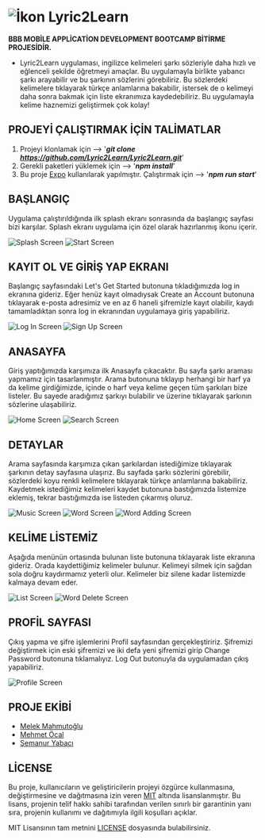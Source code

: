 #  ![İkon](https://i.hizliresim.com/s60u8gp.jpg) Lyric2Learn

**BBB </CODE16> MOBİLE APPLİCATİON DEVELOPMENT BOOTCAMP BİTİRME PROJESİDİR.**

* Lyric2Learn uygulaması, ingilizce kelimeleri şarkı sözleriyle daha hızlı ve eğlenceli şekilde öğretmeyi amaçlar. Bu uygulamayla birlikte yabancı şarkı arayabilir ve bu şarkının sözlerini görebiliriz. Bu sözlerdeki kelimelere tıklayarak türkçe anlamlarına bakabilir, istersek de o kelimeyi daha sonra bakmak için liste ekranımıza kaydedebiliriz. Bu uygulamayla kelime haznemizi geliştirmek çok kolay!

## PROJEYİ ÇALIŞTIRMAK İÇİN TALİMATLAR

 1. Projeyi klonlamak için   -->   '***git clone https://github.com/Lyric2Learn/Lyric2Learn.git***'
 2. Gerekli paketleri yüklemek için   -->   '***npm install***'
 3. Bu proje [Expo](https://docs.expo.dev/) kullanılarak yapılmıştır. Çalıştırmak için   -->   '***npm run start***'

## BAŞLANGIÇ

Uygulama çalıştırıldığında ilk splash ekranı sonrasında da başlangıç sayfası bizi karşılar. Splash ekranı uygulama için özel olarak hazırlanmış ikonu içerir.

![Splash Screen](https://i.hizliresim.com/gt1yirq.png)
![Start Screen](https://i.hizliresim.com/bzbvbim.png)

## KAYIT OL VE GİRİŞ YAP EKRANI

Başlangıç sayfasındaki Let's Get Started butonuna tıkladığımızda log in ekranına gideriz. Eğer henüz kayıt olmadıysak Create an Account butonuna tıklayarak e-posta adresimiz ve en az 6 haneli şifremizle kayıt olabilir, kaydı tamamladıktan sonra log in ekranından uygulamaya giriş yapabiliriz.

![Log In Screen](https://i.hizliresim.com/occnby4.png)
![Sign Up Screen](https://i.hizliresim.com/awotso8.png)

## ANASAYFA

Giriş yaptığımızda karşımıza ilk Anasayfa çıkacaktır. Bu sayfa şarkı araması yapmamız için tasarlanmıştır. Arama butonuna tıklayıp herhangi bir harf ya da kelime girdiğimizde, içinde o harf veya kelime geçen tüm şarkıları bize listeler. Bu sayede aradığımız şarkıyı bulabilir ve üzerine tıklayarak şarkının sözlerine ulaşabiliriz.

![Home Screen](https://i.hizliresim.com/1v2qszo.png)
![Search Screen](https://i.hizliresim.com/nag32wd.png)

## DETAYLAR

Arama sayfasında karşımıza çıkan şarkılardan istediğimize tıklayarak şarkının detay sayfasına ulaşırız. Bu sayfada şarkı sözlerini görebilir, sözlerdeki koyu renkli kelimelere tıklayarak türkçe anlamlarına bakabiliriz. Kaydetmek istediğimiz kelimeleri kaydet butonuna bastığımızda listemize eklemiş, tekrar bastığımızda ise listeden çıkarmış oluruz. 

![Music Screen](https://i.hizliresim.com/7lln84f.png)
![Word Screen](https://i.hizliresim.com/pn6regv.png)
![Word Adding Screen](https://i.hizliresim.com/p4wd4p8.png)

## KELİME LİSTEMİZ

Aşağıda menünün ortasında bulunan liste butonuna tıklayarak liste ekranına gideriz. Orada kaydettiğimiz kelimeler bulunur. Kelimeyi silmek için sağdan sola doğru kaydırmamız yeterli olur. Kelimeler biz silene kadar listemizde kalmaya devam eder.

![List Screen](https://i.hizliresim.com/bwnfzzg.png)
![Word Delete Screen](https://i.hizliresim.com/jxaox8g.png)

## PROFİL SAYFASI

Çıkış yapma ve şifre işlemlerini Profil sayfasından gerçekleştiririz. Şifremizi değiştirmek için eski şifremizi ve iki defa yeni şifremizi girip Change Password butonuna tıklamalıyız. Log Out butonuyla da uygulamadan çıkış yapabiliriz. 

![Profile Screen](https://i.hizliresim.com/s9a9t66.png)

## PROJE EKİBİ
- [Melek Mahmutoğlu](https://www.linkedin.com/in/melek-mahmuto%C4%9Flu-3050161b0/)
- [Mehmet Öcal](https://www.linkedin.com/in/mehmetocall/)
- [Semanur Yabacı](https://www.linkedin.com/in/semanuryabaci/)

## LİCENSE

Bu proje, kullanıcıların ve geliştiricilerin projeyi özgürce kullanmasına, değiştirmesine ve dağıtmasına izin veren [MIT](https://choosealicense.com/licenses/mit/) altında lisanslanmıştır. Bu lisans, projenin telif hakkı sahibi tarafından verilen sınırlı bir garantinin yanı sıra, projenin kullanımı ve dağıtımıyla ilgili koşulları açıklar.

MIT Lisansının tam metnini [LICENSE](https://en.wikipedia.org/wiki/MIT_License) dosyasında bulabilirsiniz.
